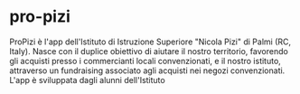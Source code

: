 # pro-pizi
ProPizi è l'app dell'Istituto di Istruzione Superiore "Nicola Pizi" di Palmi (RC, Italy). Nasce con il duplice obiettivo di aiutare il nostro territorio, favorendo gli acquisti presso
i commercianti locali convenzionati, e il nostro istituto, attraverso un fundraising associato agli acquisti nei negozi convenzionati.
L'app è sviluppata dagli alunni dell'Istituto


